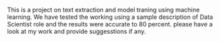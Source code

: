 This is a project on text extraction and model traning using machine learning.
We have tested the working using a sample description of Data Scientist role and the results were accurate to 80 percent. 
please have a look at my work and provide suggesstions if any.
